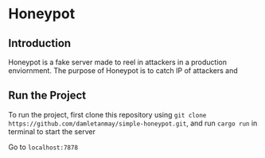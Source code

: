 # Honeypot

## Introduction

Honeypot is a fake server made to reel in attackers in a production enviornment. The purpose of Honeypot is to catch IP of attackers and 

## Run the Project
To run the project, first clone this repository using `git clone https://github.com/damletanmay/simple-honeypot.git`, and run `cargo run` in terminal to start the server

Go to `localhost:7878`
